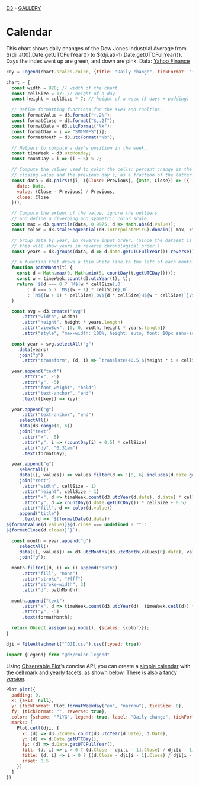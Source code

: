 <div style="color: grey; font: 13px/25.5px var(--sans-serif); text-transform: uppercase;"><h1 style="display: none;">Calendar</h1><a href="https://d3js.org/">D3</a> › <a href="/@d3/gallery">Gallery</a></div>

# Calendar

This chart shows daily changes of the Dow Jones Industrial Average from ${dji.at(0).Date.getUTCFullYear()} to ${dji.at(-1).Date.getUTCFullYear()}. Days the index went up are green, and down are pink. Data: [Yahoo Finance](https://finance.yahoo.com/quote/%5EDJI/history/)

```js
key = Legend(chart.scales.color, {title: "Daily change", tickFormat: "+%", marginLeft: 40})
```

```js echo
chart = {
  const width = 928; // width of the chart
  const cellSize = 17; // height of a day
  const height = cellSize * 7; // height of a week (5 days + padding)

  // Define formatting functions for the axes and tooltips.
  const formatValue = d3.format("+.2%");
  const formatClose = d3.format("$,.2f");
  const formatDate = d3.utcFormat("%x");
  const formatDay = i => "SMTWTFS"[i];
  const formatMonth = d3.utcFormat("%b");

  // Helpers to compute a day’s position in the week.
  const timeWeek = d3.utcMonday; 
  const countDay = i => (i + 6) % 7;

  // Compute the values used to color the cells: percent change is the difference between the day’s
  // closing value and the previous day’s, as a fraction of the latter.
  const data = d3.pairs(dji, ({Close: Previous}, {Date, Close}) => ({
    date: Date,
    value: (Close - Previous) / Previous,
    close: Close
  }));

  // Compute the extent of the value, ignore the outliers
  // and define a diverging and symmetric color scale.
  const max = d3.quantile(data, 0.9975, d => Math.abs(d.value));
  const color = d3.scaleSequential(d3.interpolatePiYG).domain([-max, +max]);

  // Group data by year, in reverse input order. (Since the dataset is chronological,
  // this will show years in reverse chronological order.)
  const years = d3.groups(data, d => d.date.getUTCFullYear()).reverse();

  // A function that draws a thin white line to the left of each month.
  function pathMonth(t) {
    const d = Math.max(0, Math.min(5, countDay(t.getUTCDay())));
    const w = timeWeek.count(d3.utcYear(t), t);
    return `${d === 0 ? `M${w * cellSize},0`
        : d === 5 ? `M${(w + 1) * cellSize},0`
        : `M${(w + 1) * cellSize},0V${d * cellSize}H${w * cellSize}`}V${5 * cellSize}`;
  }

  const svg = d3.create("svg")
      .attr("width", width)
      .attr("height", height * years.length)
      .attr("viewBox", [0, 0, width, height * years.length])
      .attr("style", "max-width: 100%; height: auto; font: 10px sans-serif;");

  const year = svg.selectAll("g")
    .data(years)
    .join("g")
      .attr("transform", (d, i) => `translate(40.5,${height * i + cellSize * 1.5})`);

  year.append("text")
      .attr("x", -5)
      .attr("y", -5)
      .attr("font-weight", "bold")
      .attr("text-anchor", "end")
      .text(([key]) => key);

  year.append("g")
      .attr("text-anchor", "end")
    .selectAll()
    .data(d3.range(1, 6))
    .join("text")
      .attr("x", -5)
      .attr("y", i => (countDay(i) + 0.5) * cellSize)
      .attr("dy", "0.31em")
      .text(formatDay);

  year.append("g")
    .selectAll()
    .data(([, values]) => values.filter(d => ![0, 6].includes(d.date.getUTCDay())))
    .join("rect")
      .attr("width", cellSize - 1)
      .attr("height", cellSize - 1)
      .attr("x", d => timeWeek.count(d3.utcYear(d.date), d.date) * cellSize + 0.5)
      .attr("y", d => countDay(d.date.getUTCDay()) * cellSize + 0.5)
      .attr("fill", d => color(d.value))
    .append("title")
      .text(d => `${formatDate(d.date)}
${formatValue(d.value)}${d.close === undefined ? "" : `
${formatClose(d.close)}`}`);

  const month = year.append("g")
    .selectAll()
    .data(([, values]) => d3.utcMonths(d3.utcMonth(values[0].date), values.at(-1).date))
    .join("g");

  month.filter((d, i) => i).append("path")
      .attr("fill", "none")
      .attr("stroke", "#fff")
      .attr("stroke-width", 3)
      .attr("d", pathMonth);

  month.append("text")
      .attr("x", d => timeWeek.count(d3.utcYear(d), timeWeek.ceil(d)) * cellSize + 2)
      .attr("y", -5)
      .text(formatMonth);

  return Object.assign(svg.node(), {scales: {color}});
}
```

```js echo
dji = FileAttachment("^DJI.csv").csv({typed: true})
```

```js echo
import {Legend} from "@d3/color-legend"
```

Using [Observable Plot](https://observablehq.com/plot)’s concise API, you can create a [simple calendar](https://observablehq.com/@observablehq/plot-simplified-calendar) with the [cell mark](https://observablehq.com/plot/marks/cell) and yearly [facets](https://observablehq.com/plot/features/facets), as shown below. There is also a [fancy version](https://observablehq.com/@observablehq/plot-calendar).

```js echo
Plot.plot({
  padding: 0,
  x: {axis: null},
  y: {tickFormat: Plot.formatWeekday("en", "narrow"), tickSize: 0},
  fy: {tickFormat: "", reverse: true},
  color: {scheme: "PiYG", legend: true, label: "Daily change", tickFormat: "+%", domain: [-0.06, 0.06]},
  marks: [
    Plot.cell(dji, {
      x: (d) => d3.utcWeek.count(d3.utcYear(d.Date), d.Date),
      y: (d) => d.Date.getUTCDay(),
      fy: (d) => d.Date.getUTCFullYear(),
      fill: (d, i) => i > 0 ? (d.Close - dji[i - 1].Close) / dji[i - 1].Close : NaN,
      title: (d, i) => i > 0 ? ((d.Close - dji[i - 1].Close) / dji[i - 1].Close * 100).toFixed(1) : NaN,
      inset: 0.5
    })
  ]
})
```
